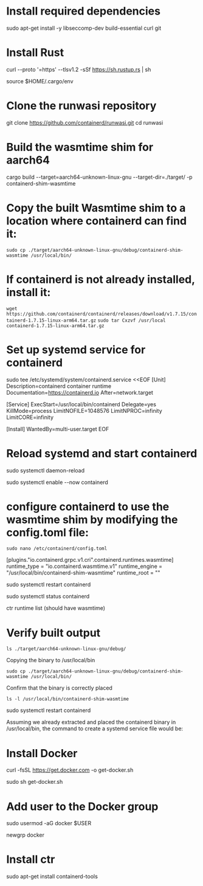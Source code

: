 # Install required dependencies
sudo apt-get install -y libseccomp-dev build-essential curl git

# Install Rust
curl --proto '=https' --tlsv1.2 -sSf https://sh.rustup.rs | sh

source $HOME/.cargo/env

# Clone the runwasi repository
git clone https://github.com/containerd/runwasi.git
cd runwasi

# Build the wasmtime shim for aarch64
cargo build --target=aarch64-unknown-linux-gnu --target-dir=./target/ -p containerd-shim-wasmtime

# Copy the built Wasmtime shim to a location where containerd can find it:

```sudo cp ./target/aarch64-unknown-linux-gnu/debug/containerd-shim-wasmtime /usr/local/bin/```

# If containerd is not already installed, install it:


```wget https://github.com/containerd/containerd/releases/download/v1.7.15/containerd-1.7.15-linux-arm64.tar.gz```
```sudo tar Cxzvf /usr/local containerd-1.7.15-linux-arm64.tar.gz```

# Set up systemd service for containerd
sudo tee /etc/systemd/system/containerd.service <<EOF
[Unit]
Description=containerd container runtime
Documentation=https://containerd.io
After=network.target

[Service]
ExecStart=/usr/local/bin/containerd
Delegate=yes
KillMode=process
LimitNOFILE=1048576
LimitNPROC=infinity
LimitCORE=infinity

[Install]
WantedBy=multi-user.target
EOF

# Reload systemd and start containerd

sudo systemctl daemon-reload

sudo systemctl enable --now containerd

# configure containerd to use the wasmtime shim by modifying the config.toml file:

```sudo nano /etc/containerd/config.toml```

[plugins."io.containerd.grpc.v1.cri".containerd.runtimes.wasmtime]
  runtime_type = "io.containerd.wasmtime.v1"
  runtime_engine = "/usr/local/bin/containerd-shim-wasmtime"
  runtime_root = ""



sudo systemctl restart containerd

sudo systemctl status containerd

ctr runtime list
(should have wasmtime)

# Verify built output

```ls ./target/aarch64-unknown-linux-gnu/debug/```

Copying the binary to /usr/local/bin

```sudo cp ./target/aarch64-unknown-linux-gnu/debug/containerd-shim-wasmtime /usr/local/bin/```

Confirm that the binary is correctly placed

```ls -l /usr/local/bin/containerd-shim-wasmtime```

sudo systemctl restart containerd

Assuming we already extracted and placed the containerd binary in /usr/local/bin, the command to create a systemd service file would be:


# Install Docker
curl -fsSL https://get.docker.com -o get-docker.sh

sudo sh get-docker.sh

# Add  user to the Docker group
sudo usermod -aG docker $USER

newgrp docker

# Install ctr
sudo apt-get install containerd-tools


